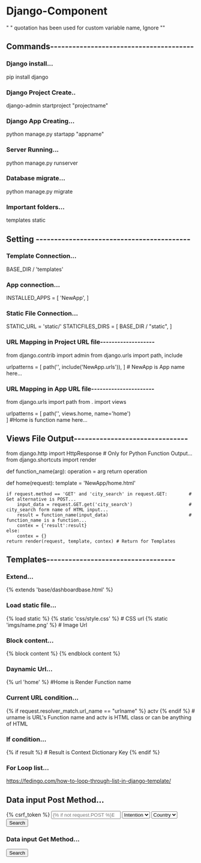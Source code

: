 # Django-Component
" " quotation has been used for custom variable name, Ignore ""

## Commands---------------------------------------
### Django install...
pip install django

### Django Project Create..
django-admin startproject "projectname"

### Django App Creating...
python manage.py startapp "appname"

### Server Running...
python manage.py runserver

### Database migrate...
python manage.py migrate

### Important folders...
templates
static



## Setting ------------------------------------------
### Template Connection...
BASE_DIR / 'templates'

### App connection...
INSTALLED_APPS = [
    'NewApp',
]

### Static File Connection...
STATIC_URL = 'static/'
STATICFILES_DIRS = [
    BASE_DIR / "static",
]


### URL Mapping in Project URL file-------------------
from django.contrib import admin
from django.urls import path, include

urlpatterns = [
    path('', include('NewApp.urls')),
]  # NewApp is App name here...



### URL Mapping in App URL file----------------------
from django.urls import path
from . import views

urlpatterns = [
    path('', views.home, name='home')  
] #Home is function name here...


## Views File Output-------------------------------
from django.http import HttpResponse # Only for Python Function Output...
from django.shortcuts import render

def function_name(arg):
  operation = arg
  return operation

def home(request):
    template = 'NewApp/home.html'
    
    if request.method == 'GET' and 'city_search' in request.GET:        # Get alternative is POST...
        input_data = request.GET.get('city_search')                     # city_search form name of HTML input...
        result = function_name(input_data)                              # function_name is a function...   
        contex = {'result':result}
    else:
        contex = {}  
    return render(request, template, contex) # Return for Templates
  
  
  
## Templates-----------------------------------
### Extend...
{% extends 'base/dashboardbase.html' %}

### Load static file...
{% load static %}
{% static 'css/style.css' %} # CSS url
{% static 'imgs/name.png' %} # Image Url

### Block content...
{% block content %}
{% endblock content %}

### Daynamic Url...
{% url 'home' %} #Home is Render Function name

### Current URL condition...
{% if request.resolver_match.url_name == "urlname" %} actv {% endif %} # urname is URL's Function name and actv is HTML class or can be anything of HTML

### If condition...
{% if result %} # Result is Context Dictionary Key
{% endif %}

### For Loop list...
https://fedingo.com/how-to-loop-through-list-in-django-template/

## Data input Post Method...
<form action="" method="post" class="d-flex w-75 dashboard-search mt-3">
    {% csrf_token %}
    <input type="search" name="kwfinder" id="" class="form-control w-75 rounded-0 rounded-start" placeholder="{% if not request.POST %}Enter Sheet Keyword{% endif %}{% if request.POST %}{{result.search_box}}{% endif %}">
    <select name="intention" class="form-select rounded-0 border-start-0 " aria-label=".form-select-lg example">
        <option selected>Intention</option>
        <option value="info">Info</option>
        <option value="review">Review</option>
    </select>
    <select class="form-select rounded-0 border-start-0 " aria-label=".form-select-lg example">
        <option selected>Country</option>
        <option value="US">US</option>
    </select>
    <input type="submit" name="Search" value="Search" class="btn btn-success fs-6 rounded-0 rounded-end">
  </form>

### Data input Get Method...
<form action="" method="get"> <input type="submit" value="Search" name='input_name' class="btn btn-success fs-6 rounded-0 rounded-end"> </form>

